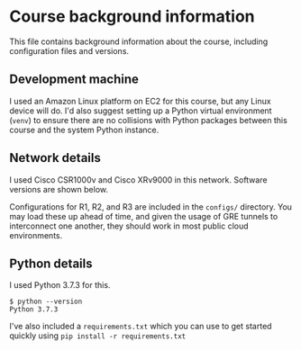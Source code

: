 # Course background information
This file contains background information about the course, including
configuration files and versions.


## Development machine
I used an Amazon Linux platform on EC2 for this course, but any Linux
device will do. I'd also suggest setting up a Python virtual
environment (`venv`) to ensure there are no collisions with Python
packages between this course and the system Python instance.


## Network details
I used Cisco CSR1000v and Cisco XRv9000 in this network. Software versions are shown below.

Configurations for R1, R2, and R3 are included in the `configs/` directory.
You may load these up ahead of time, and given the usage of GRE tunnels to
interconnect one another, they should work in most public cloud environments.

## Python details
I used Python 3.7.3 for this.

```
$ python --version
Python 3.7.3
```

I've also included a `requirements.txt` which you can use to get started
quickly using `pip install -r requirements.txt`
